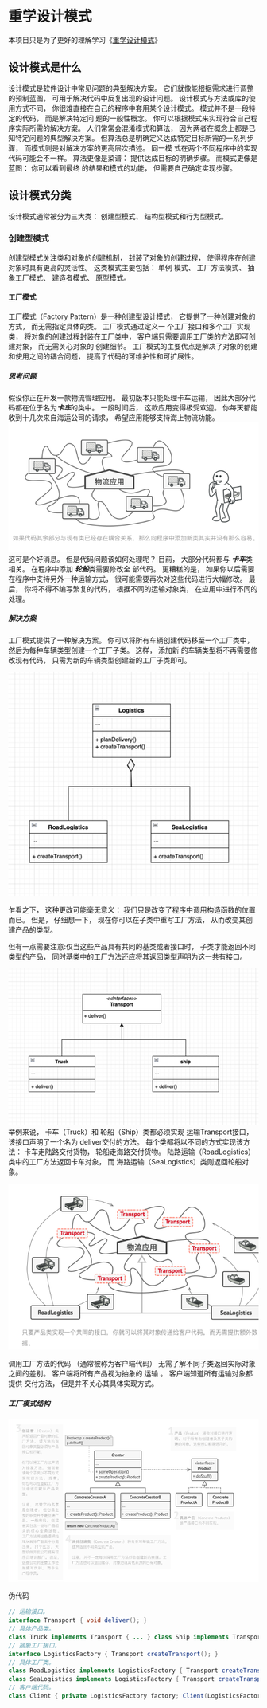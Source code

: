 # 重学设计模式

本项目只是为了更好的理解学习《[重学设计模式](https://refactoringguru.cn/design-patterns)》

## 设计模式是什么

设计模式是软件设计中常见问题的典型解决方案。 它们就像能根据需求进行调整的预制蓝图， 可用于解决代码中反复出现的设计问题。
设计模式与方法或库的使用方式不同， 你很难直接在自己的程序中套用某个设计模式。 模式并不是一段特定的代码， 而是解决特定问
题的一般性概念。 你可以根据模式来实现符合自己程序实际所需的解决方案。 人们常常会混淆模式和算法， 因为两者在概念上都是已
知特定问题的典型解决方案。 但算法总是明确定义达成特定目标所需的一系列步骤， 而模式则是对解决方案的更高层次描述。 同一模
式在两个不同程序中的实现代码可能会不一样。 算法更像是菜谱： 提供达成目标的明确步骤。 而模式更像是蓝图： 你可以看到最终
的结果和模式的功能， 但需要自己确定实现步骤。

## 设计模式分类

设计模式通常被分为三大类： 创建型模式、 结构型模式和行为型模式。

### 创建型模式

创建型模式关注类和对象的创建机制， 封装了对象的创建过程， 使得程序在创建对象时具有更高的灵活性。 这类模式主要包括： 单例
模式、 工厂方法模式、 抽象工厂模式、 建造者模式、 原型模式。

#### 工厂模式

工厂模式（Factory Pattern）是一种创建型设计模式， 它提供了一种创建对象的方式， 而无需指定具体的类。 工厂模式通过定义一
个工厂接口和多个工厂实现类， 将对象的创建过程封装在工厂类中， 客户端只需要调用工厂类的方法即可创建对象， 而无需关心对象的
创建细节。 工厂模式的主要优点是解决了对象的创建和使用之间的耦合问题， 提高了代码的可维护性和可扩展性。

##### 思考问题

假设你正在开发一款物流管理应用。 最初版本只能处理卡车运输， 因此大部分代码都在位于名为***卡车***的类中。
一段时间后， 这款应用变得极受欢迎。 你每天都能收到十几次来自海运公司的请求， 希望应用能够支持海上物流功能。
![img.png](imags/factory/app.png)
这可是个好消息。 但是代码问题该如何处理呢？ 目前， 大部分代码都与 ***卡车***类相关。 在程序中添加 ***轮船***类需要修改全
部代码。 更糟糕的是， 如果你以后需要在程序中支持另外一种运输方式， 很可能需要再次对这些代码进行大幅修改。
最后， 你将不得不编写繁复的代码， 根据不同的运输对象类， 在应用中进行不同的处理。

##### 解决方案

工厂模式提供了一种解决方案。 你可以将所有车辆创建代码移至一个工厂类中， 然后为每种车辆类型创建一个工厂子类。 这样， 添加新
的车辆类型将不再需要修改现有代码， 只需为新的车辆类型创建新的工厂子类即可。

![img.png](imags/factory/product.png)

乍看之下， 这种更改可能毫无意义： 我们只是改变了程序中调用构造函数的位置而已。 但是， 仔细想一下， 现在你可以在子类中重写工厂方法，
从而改变其创建产品的类型。

但有一点需要注意:仅当这些产品具有共同的基类或者接口时， 子类才能返回不同类型的产品， 同时基类中的工厂方法还应将其返回类型声明为这一共有接口。

![img.png](imags/factory/transport.png)
举例来说， 卡车（Truck）和 轮船（Ship）类都必须实现 运输Transport接口， 该接口声明了一个名为 deliver交付的方法。
每个类都将以不同的方式实现该方法： 卡车走陆路交付货物， 轮船走海路交付货物。
陆路运输（RoadLogistics）类中的工厂方法返回卡车对象， 而 海路运输（SeaLogistics）类则返回轮船对象。

![img.png](imags/factory/app2.png)

调用工厂方法的代码 （通常被称为客户端代码） 无需了解不同子类返回实际对象之间的差别。 客户端将所有产品视为抽象的 运输 。 客户端知道所有运输对象都提供 交付方法， 但是并不关心其具体实现方式。
##### 工厂模式结构
![img.png](imags/factory/factoryModel.png)

伪代码
```java
// 运输接口。
interface Transport { void deliver(); }
// 具体产品类。
class Truck implements Transport { ... } class Ship implements Transport { ... }
// 抽象工厂接口。
interface LogisticsFactory { Transport createTransport(); }
// 具体工厂类。
class RoadLogistics implements LogisticsFactory { Transport createTransport() { return new Truck(); } }
class SeaLogistics implements LogisticsFactory { Transport createTransport() { return new Ship(); } }
// 客户端代码。
class Client { private LogisticsFactory factory; Client(LogisticsFactory factory) { this.factory = factory; } void deliver() { Transport transport = factory.createTransport(); transport.deliver(); } }
```
